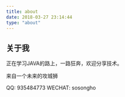 ```yaml
---
title: about
date: 2018-03-27 23:14:44
type: "about"
---
```


## 关于我

正在学习JAVA的路上，一路狂奔，欢迎分享技术。

来自一个未来的攻城狮

QQ: 935484773
WECHAT: sosongho
